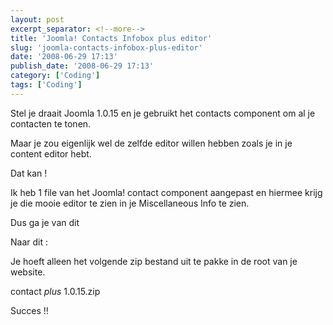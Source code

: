 ```yaml
---
layout: post
excerpt_separator: <!--more-->
title: 'Joomla! Contacts Infobox plus editor'
slug: 'joomla-contacts-infobox-plus-editor'
date: '2008-06-29 17:13'
publish_date: '2008-06-29 17:13'
category: ['Coding']
tags: ['Coding']
---
```

Stel je draait Joomla 1.0.15 en je gebruikt het contacts component om al je
contacten te tonen.  
  
Maar je zou eigenlijk wel de zelfde editor willen hebben zoals je in je
content editor hebt.  
  
Dat kan !  
  
Ik heb 1 file van het Joomla! contact component aangepast en hiermee krijg je
die mooie editor te zien in je Miscellaneous Info te zien.  
  
Dus ga je van dit  
  
Naar dit :  
  
Je hoeft alleen het volgende zip bestand uit te pakke in de root van je
website.  
  
contact _plus_ 1.0.15.zip  
  
Succes !!

